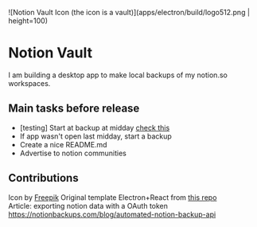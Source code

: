 ![Notion Vault Icon (the icon is a vault)](apps/electron/build/logo512.png | height=100)

# Notion Vault

I am building a desktop app to make local backups of my notion.so workspaces.

## Main tasks before release
- [testing] Start at backup at midday [check this](https://javascript.plainenglish.io/schedule-repetitive-tasks-in-node-js-3bef27515ce5)
- If app wasn't open last midday, start a backup
- Create a nice README.md
- Advertise to notion communities

## Contributions 

Icon by [Freepik](https://www.flaticon.com/free-icons/vault)
Original template Electron+React from [this repo](https://github.com/yhirose/react-typescript-electron-sample-with-create-react-app-and-electron-builder)  
Article: exporting notion data with a OAuth token https://notionbackups.com/blog/automated-notion-backup-api
